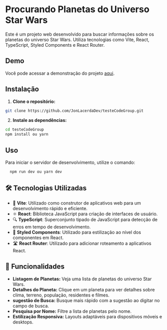 # Procurando Planetas do Universo Star Wars

Este é um projeto web desenvolvido para buscar informações sobre os planetas do universo Star Wars. Utiliza tecnologias como Vite, React, TypeScript, Styled Components e React Router.

## Demo

Você pode acessar a demonstração do projeto [aqui](https://teste-code-group.vercel.app/).

## Instalação

1. **Clone o repositório:**

```bash
git clone https://github.com/JonLacerdaDev/testeCodeGroup.git
```

2. **Instale as dependências:**

```bash
cd testeCodeGroup
npm install ou yarn
```

## Uso

Para iniciar o servidor de desenvolvimento, utilize o comando:

```bash
  npm run dev ou yarn dev
```

## 🛠️ Tecnologias Utilizadas

- 💨 **Vite**: Utilizado como construtor de aplicativos web para um desenvolvimento rápido e eficiente. 
- ⚛️ **React**: Biblioteca JavaScript para criação de interfaces de usuário. 
- 🔍 **TypeScript**: Superconjunto tipado de JavaScript para detecção de erros em tempo de desenvolvimento. 
- 💅 **Styled Components**: Utilizado para estilização ao nível dos componentes em React. 
- 🛣️ **React Router**: Utilizado para adicionar roteamento a aplicativos React. 



## 🚀 Funcionalidades

- **Listagem de Planetas:** Veja uma lista de planetas do universo Star Wars.
- **Detalhes do Planeta:** Clique em um planeta para ver detalhes sobre clima, terreno, população, residentes e filmes.
- **sugestão de Busca:** Busque mais rápido com a sugestão ao digitar no campo de busca.
- **Pesquisa por Nome:** Filtre a lista de planetas pelo nome.
- **Estilização Responsiva:** Layouts adaptáveis para dispositivos móveis e desktops.


   
